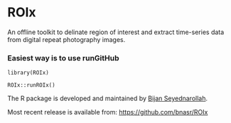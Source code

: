 # ROIx
An offline toolkit to delinate region of interest and extract time-series data from digital repeat photography images.

### Easiest way is to use runGitHub

```{r, echo=TRUE}
library(ROIx)

ROIx::runROIx()

```

The R package is developed and maintained by [Bijan Seyednarollah](https://bnasr.github.io/).

Most recent release is available from: https://github.com/bnasr/ROIx


